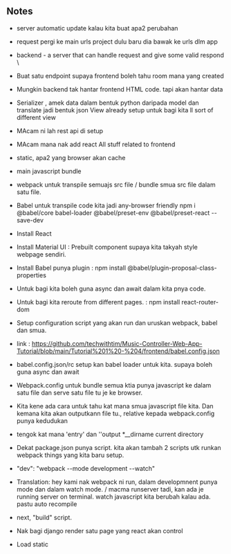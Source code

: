## Notes
 * server automatic update kalau kita buat apa2 perubahan
 * request pergi ke main urls project dulu baru dia bawak ke urls dlm app
 * backend - a server that can handle request and give some valid respond \
 * Buat satu endpoint supaya frontend boleh tahu room mana yang created
 * Mungkin backend tak hantar frontend HTML code. tapi akan hantar data
 * Serializer , amek data dalam bentuk python daripada model dan translate jadi bentuk json
 View already setup untuk bagi kita ll sort of different view
 * MAcam ni lah rest api di setup
 * MAcam mana nak add react
 All stuff related to frontend
 * static, apa2 yang browser akan cache
 * main javascript bundle
 * webpack untuk transpile semuajs  src file / bundle smua src file dalam satu file.
 * Babel untuk transpile code kita jadi any-browser friendly
 npm i @babel/core babel-loader @babel/preset-env @babel/preset-react --save-dev
 * Install React
 * Install Material UI : Prebuilt component supaya kita takyah style webpage sendiri.
 * Install Babel punya plugin : npm install @babel/plugin-proposal-class-properties
 * Untuk bagi kita boleh guna async dan await dalam kita pnya code.
 * Untuk bagi kita reroute from different pages. : npm install react-router-dom
* Setup configuration script yang akan run  dan uruskan webpack, babel dan smua.
* link : https://github.com/techwithtim/Music-Controller-Web-App-Tutorial/blob/main/Tutorial%201%20-%204/frontend/babel.config.json 
* babel.config.json/rc setup kan babel loader untuk kita. supaya boleh guna async dan await
* Webpack.config untuk bundle semua ktia punya javascript ke dalam satu file dan serve satu file tu je ke browser.
* Kita kene ada cara untuk tahu kat mana smua javascript file kita. Dan kemana kita akan outputkann file tu., relative kepada webpack.config punya kedudukan
* tengok kat mana 'entry' dan ''output
*__dirname current directory

* Dekat package.json punya script. kita akan tambah 2 scripts utk runkan webpack things yang kita baru setup.
*  "dev": "webpack --mode development --watch" 
* Translation: hey kami nak webpack ni run, dalam developmnent punya mode dan dalam watch mode. / macma runserver tadi, kan ada je running server on terminal. watch javascript kita berubah kalau ada.
pastu auto recompile
* next, "build" script.
* Nak bagi django render satu page yang react akan control

* Load static